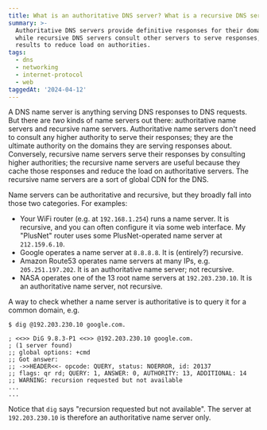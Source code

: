 ```yaml
---
title: What is an authoritative DNS server? What is a recursive DNS server?
summary: >-
  Authoritative DNS servers provide definitive responses for their domains,
  while recursive DNS servers consult other servers to serve responses, caching
  results to reduce load on authorities.
tags:
  - dns
  - networking
  - internet-protocol
  - web
taggedAt: '2024-04-12'
---
```


A DNS name server is anything serving DNS responses to DNS requests.
But there are _two_ kinds of name servers out there:
authoritative name servers and recursive name servers.
Authoritative name servers don't need to consult any higher authority to serve their responses;
they are the ultimate authority on the domains they are serving responses about.
Conversely, recursive name servers serve their responses by consulting higher authorities;
the recursive name servers are useful because
they cache those responses and reduce the load on authoritative servers.
The recursive name servers are a sort of global CDN for the DNS.

Name servers can be authoritative and recursive, but they broadly fall into those two categories.
For examples:

* Your WiFi router (e.g. at `192.168.1.254`) runs a name server.
  It is recursive, and you can often configure it via some web interface.
  My "PlusNet" router uses some PlusNet-operated name server at `212.159.6.10`.
* Google operates a name server at `8.8.8.8`.
  It is (entirely?) recursive.
* Amazon Route53 operates name servers at many IPs, e.g. `205.251.197.202`.
  It is an authoritative name server; not recursive.
* NASA operates one of the 13 root name servers at `192.203.230.10`.
  It is an authoritative name server, not recursive.

A way to check whether a name server is authoritative is to query it for a common domain, e.g.

```
$ dig @192.203.230.10 google.com.

; <<>> DiG 9.8.3-P1 <<>> @192.203.230.10 google.com.
; (1 server found)
;; global options: +cmd
;; Got answer:
;; ->>HEADER<<- opcode: QUERY, status: NOERROR, id: 20137
;; flags: qr rd; QUERY: 1, ANSWER: 0, AUTHORITY: 13, ADDITIONAL: 14
;; WARNING: recursion requested but not available
...
...
```

Notice that `dig` says "recursion requested but not available".
The server at `192.203.230.10` is therefore an authoritative name server only.
